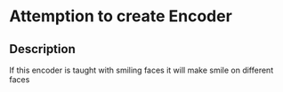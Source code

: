 # Attemption to create Encoder

## Description

If this encoder is taught with smiling faces it will make smile on different faces
